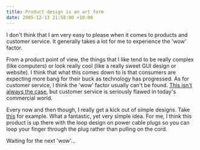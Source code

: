 ```yaml
---
title: Product design is an art form
date: 2005-12-13 21:58:00 +10:00
---
```


 I don't think that I am very easy to please when it comes to products and customer service. It generally takes a lot for me to experience the 'wow' factor. 

 From a product point of view, the things that I like tend to be really complex (like computers) or look really cool (like a really sweet GUI design or website). I think that what this comes down to is that consumers are expecting more bang for their buck as technology has progressed. As for customer service, I think the 'wow' factor usually can't be found. [This isn't always the case][0], but customer service is seriously flawed in today's commercial world. 

 Every now and then though, I really get a kick out of simple designs. Take [this][1] for example. What a fantastic, yet very simple idea. For me, I think this product is up there with the loop design on power cable plugs so you can loop your finger through the plug rather than pulling on the cord. 

 Waiting for the next 'wow'... 

[0]: /2005/11/08/it-s-all-about-customer-service/
[1]: http://www.engadget.com/entry/1234000623072156/
